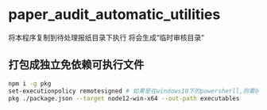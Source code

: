 # paper_audit_automatic_utilities
将本程序复制到待处理报纸目录下执行
将会生成“临时审核目录”

## 打包成独立免依赖可执行文件
```bash
npm i -g pkg
set-executionpolicy remotesigned # 如果是在windows10下的powersherll,则需执行此命令
pkg ./package.json --target node12-win-x64 --out-path executables
```